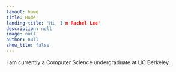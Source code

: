 ```yaml
---
layout: home
title: Home
landing-title: 'Hi, I'm Rachel Lee'
description: null
image: null
author: null
show_tile: false
---
```


I am currently a Computer Science undergraduate at UC Berkeley.
